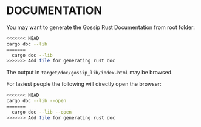 # DOCUMENTATION

You may want to generate the Gossip Rust Documentation from root folder:

````bash
<<<<<<< HEAD
cargo doc --lib
=======
  cargo doc --lib
>>>>>>> Add file for generating rust doc
````

The output in `target/doc/gossip_lib/index.html` may be browsed.

For lasiest people the following will directly open the browser:

````bash
<<<<<<< HEAD
cargo doc --lib --open
=======
  cargo doc --lib --open
>>>>>>> Add file for generating rust doc
````
